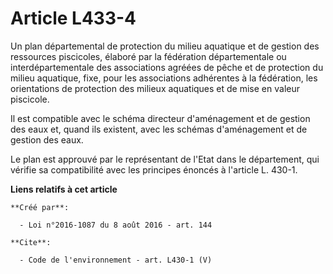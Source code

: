 # Article L433-4

Un plan départemental de protection du milieu aquatique et de gestion des ressources piscicoles, élaboré par la fédération
départementale ou interdépartementale des associations agréées de pêche et de protection du milieu aquatique, fixe, pour les
associations adhérentes à la fédération, les orientations de protection des milieux aquatiques et de mise en valeur
piscicole. 

Il est compatible avec le schéma directeur d'aménagement et de gestion des eaux et, quand ils existent, avec les schémas
d'aménagement et de gestion des eaux. 

Le plan est approuvé par le représentant de l'Etat dans le département, qui vérifie sa compatibilité avec les principes
énoncés à l'article L. 430-1.

**Liens relatifs à cet article**

	**Créé par**:

	  - Loi n°2016-1087 du 8 août 2016 - art. 144

	**Cite**:

	  - Code de l'environnement - art. L430-1 (V)
